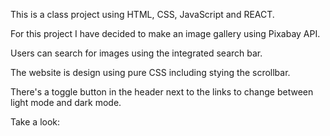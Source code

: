 This is a class project using HTML, CSS, JavaScript and REACT.

For this project I have decided to make an image gallery using Pixabay API.

Users can search for images using the integrated search bar.

The website is design using pure CSS including stying the scrollbar.

There's a toggle button in the header next to the links to change between light mode and dark mode.

Take a look: 